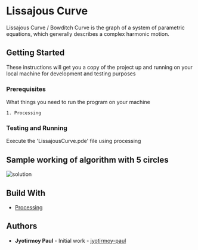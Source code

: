 # Lissajous Curve
Lissajous Curve / Bowditch Curve is the graph of a system of parametric equations, which generally describes a complex harmonic motion.

## Getting Started
These instructions will get you a copy of the project up and running on your local machine for development and testing purposes

### Prerequisites
What things you need to run the program on your machine

```
1. Processing
```
### Testing and Running
Execute the 'LissajousCurve.pde' file using processing

## Sample working of algorithm with 5 circles
![solution](https://github.com/jyotirmoy-paul/visual-workspace/blob/master/LissajousCurve/sample/lissajous-curve-table.gif)


## Build With
* [Processing](https://processing.org/)

## Authors
* **Jyotirmoy Paul** - Initial work - [jyotirmoy-paul](https://github.com/jyotirmoy-paul)
